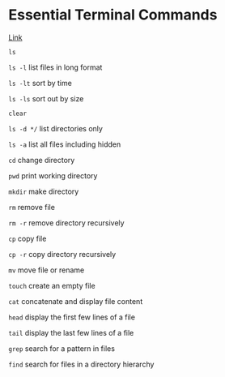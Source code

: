 # Essential Terminal Commands

[Link](https://www.youtube.com/watch?v=W0GKK3JJ1W4)

`ls`

`ls -l` list files in long format

`ls -lt` sort by time

`ls -ls` sort out by size

`clear`

`ls -d */` list directories only

`ls -a` list all files including hidden

`cd` change directory

`pwd` print working directory   

`mkdir` make directory

`rm` remove file

`rm -r` remove directory recursively

`cp` copy file

`cp -r` copy directory recursively

`mv` move file or rename

`touch` create an empty file

`cat` concatenate and display file content

`head` display the first few lines of a file

`tail` display the last few lines of a file

`grep` search for a pattern in files

`find` search for files in a directory hierarchy